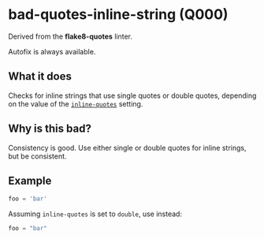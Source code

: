 # bad-quotes-inline-string (Q000)

Derived from the **flake8-quotes** linter.

Autofix is always available.

## What it does
Checks for inline strings that use single quotes or double quotes,
depending on the value of the [`inline-quotes`](https://github.com/charliermarsh/ruff#inline-quotes)
setting.

## Why is this bad?
Consistency is good. Use either single or double quotes for inline
strings, but be consistent.

## Example
```python
foo = 'bar'
```

Assuming `inline-quotes` is set to `double`, use instead:
```python
foo = "bar"
```